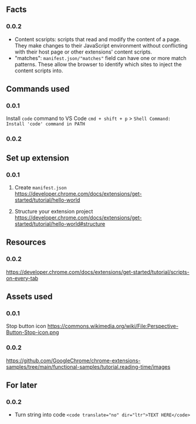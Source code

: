 
## Facts
### 0.0.2
- Content scsripts: scripts that read and modify the content of a page. They make changes to their JavaScript environment without conflicting with their host page or other extensions' content scripts.
- "matches": `manifest.json/"matches"` field can have one or more match patterns. These allow the browser to identify which sites to inject the content scripts into. 

## Commands used

### 0.0.1
Install `code` command to VS Code
`cmd + shift + p` > `Shell Command: Install 'code' command in PATH`

### 0.0.2

## Set up extension
### 0.0.1
1) Create `manifest.json`
https://developer.chrome.com/docs/extensions/get-started/tutorial/hello-world 

2) Structure your extension project
https://developer.chrome.com/docs/extensions/get-started/tutorial/hello-world#structure 

## Resources
### 0.0.2
https://developer.chrome.com/docs/extensions/get-started/tutorial/scripts-on-every-tab

## Assets used
### 0.0.1
Stop button icon
https://commons.wikimedia.org/wiki/File:Perspective-Button-Stop-icon.png 

### 0.0.2
https://github.com/GoogleChrome/chrome-extensions-samples/tree/main/functional-samples/tutorial.reading-time/images

## For later
### 0.0.2 
- Turn string into code `<code translate="no" dir="ltr">TEXT HERE</code>`